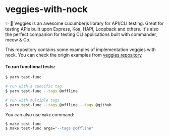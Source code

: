 # veggies-with-nock

✨ 🚀 Veggies is an awesome cucumberjs library for API/CLI testing. 
Great for testing APIs built upon Express, Koa, HAPI, Loopback and others. 
It's also the perfect companion for testing CLI applications built with commander, meow & Co.

This repository contains some examples of implementation veggies with nock. 
You can check the origin examples from [veggies repository](https://github.com/ekino/veggies)

#### To run functional tests:

```bash
$ yarn test-func

# run with a specific tag
$ yarn test-func --tags @offline

# run with multiple tags
$ yarn test-func --tags @offline --tags @github
```


You can also use `make` command:
```bash
$ make test-func
$ make test-func args="--tags @offline"
```
